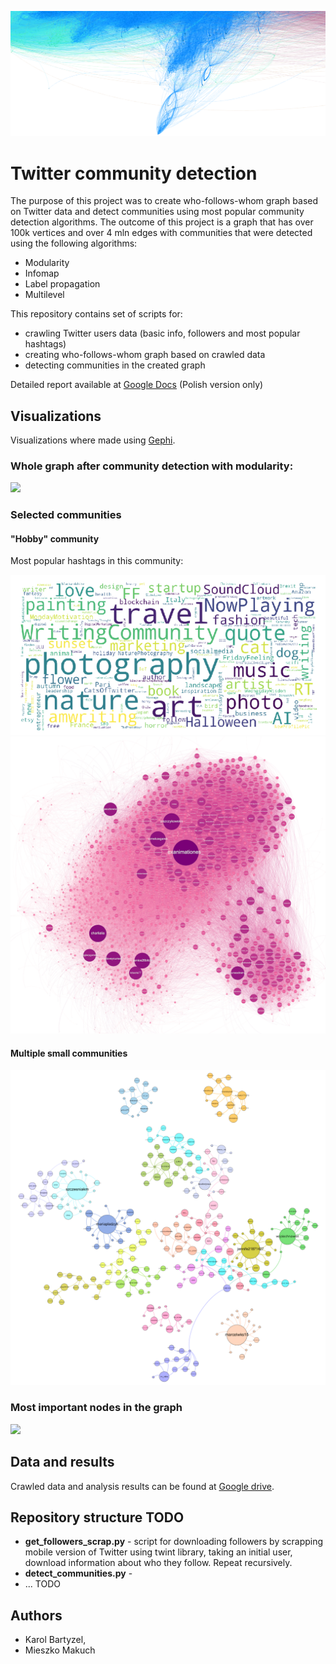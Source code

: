 ![](visualizations/graph_fragment_2.png)
# Twitter community detection

The purpose of this project was to create who-follows-whom graph based on Twitter data and detect communities using most popular community detection algorithms.
The outcome of this project is a graph that has over 100k vertices and over 4 mln edges with communities that were detected using the following algorithms:
 - Modularity
 - Infomap
 - Label propagation 
 - Multilevel 

This repository contains set of scripts for:
 - crawling Twitter users data (basic info, followers and most popular hashtags)
 - creating who-follows-whom graph based on crawled data
 - detecting communities in the created graph
 
Detailed report available at [Google Docs](https://docs.google.com/document/d/1oZnyGmy2KZUxLV8CVrPNdXvgDunIy0JbOYjJV3sTsYE/edit?usp=sharing) (Polish version only)

## Visualizations

Visualizations where made using [Gephi](https://gephi.org/).

### Whole graph after community detection with modularity:
![](visualizations/whole_graph.png)

### Selected communities

#### "Hobby" community

Most popular hashtags in this community:

![](visualizations/big_community_hashtags.png)
![](visualizations/big_community_3.png)

#### Multiple small communities
![](visualizations/mixed_communities.png)

### Most important nodes in the graph

![](visualizations/most_important_nodes.gif)

## Data and results

Crawled data and analysis results can be found at [Google drive](https://drive.google.com/drive/folders/1E7c0vY1KXa-LLMnq9GPLmquoPHlcAdj0?usp=sharing).

## Repository structure TODO
- **get_followers_scrap.py** - script for downloading followers by scrapping mobile version of Twitter using twint library, taking an initial user, download information about who they follow. Repeat recursively.
- **detect_communities.py** - 
- ... TODO

## Authors
 - Karol Bartyzel, 
 - Mieszko Makuch
